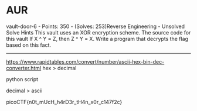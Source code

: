 # AUR

vault-door-6 - Points: 350 - (Solves: 253)Reverse Engineering - Unsolved
Solve
Hints
This vault uses an XOR encryption scheme. The source code for this vault
If X ^ Y = Z, then Z ^ Y = X. Write a program that decrypts the flag based on this fact.

***

https://www.rapidtables.com/convert/number/ascii-hex-bin-dec-converter.html
hex > decimal

python script

decimal > ascii

picoCTF{n0t_mUcH_h4rD3r_tH4n_x0r_c147f2c}
